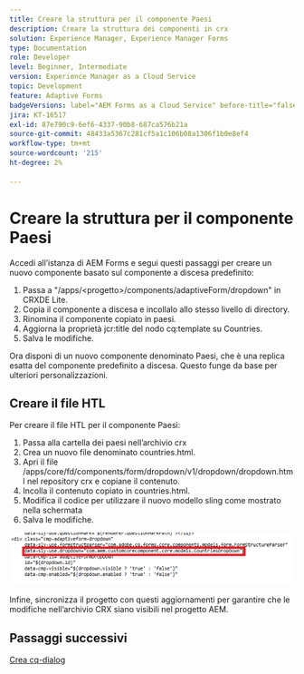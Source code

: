 ```yaml
---
title: Creare la struttura per il componente Paesi
description: Creare la struttura dei componenti in crx
solution: Experience Manager, Experience Manager Forms
type: Documentation
role: Developer
level: Beginner, Intermediate
version: Experience Manager as a Cloud Service
topic: Development
feature: Adaptive Forms
badgeVersions: label="AEM Forms as a Cloud Service" before-title="false"
jira: KT-16517
exl-id: 87e790c9-6ef6-4337-90b8-687ca576b21a
source-git-commit: 48433a5367c281cf5a1c106b08a1306f1b0e8ef4
workflow-type: tm+mt
source-wordcount: '215'
ht-degree: 2%

---
```


# Creare la struttura per il componente Paesi

Accedi all’istanza di AEM Forms e segui questi passaggi per creare un nuovo componente basato sul componente a discesa predefinito:

1. Passa a &quot;/apps/&lt;progetto>/components/adaptiveForm/dropdown&quot; in CRXDE Lite.
2. Copia il componente a discesa e incollalo allo stesso livello di directory.
3. Rinomina il componente copiato in paesi.
4. Aggiorna la proprietà jcr:title del nodo cq:template su Countries.
5. Salva le modifiche.

Ora disponi di un nuovo componente denominato Paesi, che è una replica esatta del componente predefinito a discesa. Questo funge da base per ulteriori personalizzazioni.

## Creare il file HTL

Per creare il file HTL per il componente Paesi:

1. Passa alla cartella dei paesi nell’archivio crx
2. Crea un nuovo file denominato countries.html.
3. Apri il file /apps/core/fd/components/form/dropdown/v1/dropdown/dropdown.html nel repository crx e copiane il contenuto.
4. Incolla il contenuto copiato in countries.html.
5. Modifica il codice per utilizzare il nuovo modello sling come mostrato nella schermata
6. Salva le modifiche.

![sling-model](assets/countriesdropdown.png)

Infine, sincronizza il progetto con questi aggiornamenti per garantire che le modifiche nell’archivio CRX siano visibili nel progetto AEM.


## Passaggi successivi

[Crea cq-dialog](./dialog.md)
